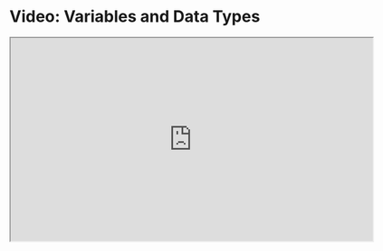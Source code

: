 # Video: Variables and Data Types

<iframe src="https://vimeo.com/546130814" width="640" height="360" allowfullscreen="allowfullscreen" allow="autoplay; fullscreen; picture-in-picture"></iframe>
